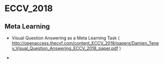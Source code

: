 # ECCV_2018
## Meta Learning

* Visual Question Answering as a Meta Learning Task
( http://openaccess.thecvf.com/content_ECCV_2018/papers/Damien_Teney_Visual_Question_Answering_ECCV_2018_paper.pdf )

* 
